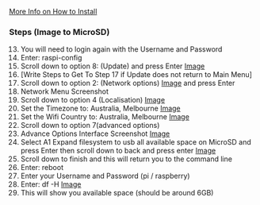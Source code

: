 [More Info on How to Install](https://www.raspberrypi.org/documentation/installation/installing-images/README.md)

### Steps (Image to MicroSD)
  13. You will need to login again with the Username and Password
  14. Enter: raspi-config
  15. Scroll down to option 8: (Update) and press Enter <a data-lightbox="rasp-1" data-title="Update tool menu option" href="{{ site.baseurl }}/assets/img/raspbian/2.3-Option8-UpdateToolMenuOption.png">Image</a>
  16. [Write Steps to Get To Step 17 if Update does not return to Main Menu]
  17. Scroll down to option 2: (Network options) <a data-lightbox="rasp-1" data-title="Network menu option" href="{{ site.baseurl }}/assets/img/raspbian/2.4-Option2-NetworkMenuOption.png">Image</a> and press Enter
  18. Network Menu Screenshot
  19. Scroll down to option 4 (Localisation) <a data-lightbox="rasp-1" data-title="Localisation Menu Option" href="{{ site.baseurl }}/assets/img/raspbian/2.5-Option4-LocalisationMenuOption.png">Image</a>
  20. Set the Timezone to: Australia, Melbourne <a data-lightbox="rasp-1" data-title="Localisation Timezone" href="{{ site.baseurl }}/assets/img/raspbian/2.6-Option4-Localisation-Timezone.png">Image</a>
  21. Set the Wifi Country to: Australia, Melbourne <a data-lightbox="rasp-1" data-title="Localisation Wifi Country" href="{{ site.baseurl }}/assets/img/raspbian/2.7-Option4-Localisation-WifiCountry.png">Image</a>
  22. Scroll down to option 7(advanced options)
  23. Advance Options Interface Screenshot <a data-lightbox="rasp-1" data-title="Advanced Options" href="{{ site.baseurl }}/assets/img/raspbian/2.8-Option7-AdvancedOptions.png">Image</a>
  24. Select A1 Expand filesystem to usb all available space on MicroSD and press Enter then scroll down to back and press enter <a data-lightbox="rasp-1" data-title="Advanced Options Expand Filesystem" href="{{ site.baseurl }}/assets/img/raspbian/2.9-Option7-AdvancedOptions-ExpandFilesystem.png">Image</a>
  25. Scroll down to finish and this will return you to the command line
  26. Enter: reboot
  27. Enter your Username and Password (pi / raspberry)
  28. Enter: df -H <a data-lightbox="rasp-1" data-title="File system expanded - checkspace" href="{{ site.baseurl }}/assets/img/raspbian/2.10-FilesystemExpanded-CheckSpace.png">Image</a>
  29. This will show you available space (should be around 6GB)
